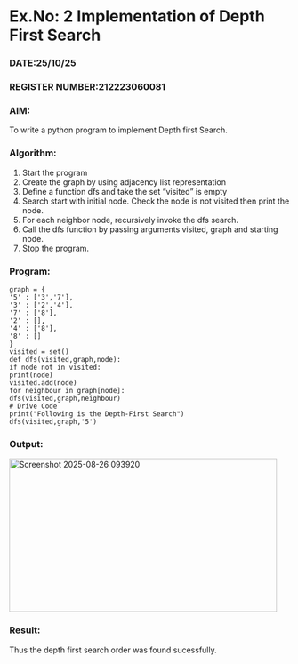 # Ex.No: 2 Implementation of Depth First Search
### DATE:25/10/25
### REGISTER NUMBER:212223060081
### AIM:
To write a python program to implement Depth first Search.
### Algorithm:
1. Start the program
2. Create the graph by using adjacency list representation
3. Define a function dfs and take the set “visited” is empty
4. Search start with initial node. Check the node is not visited then print the node.
5. For each neighbor node, recursively invoke the dfs search.
6. Call the dfs function by passing arguments visited, graph and starting node.
7. Stop the program.
### Program:
```
graph = {
'5' : ['3','7'],
'3' : ['2','4'],
'7' : ['8'],
'2' : [],
'4' : ['8'],
'8' : []
}
visited = set()
def dfs(visited,graph,node):
if node not in visited:
print(node)
visited.add(node)
for neighbour in graph[node]:
dfs(visited,graph,neighbour)
# Drive Code
print("Following is the Depth-First Search")
dfs(visited,graph,'5')
```
### Output:
<img width="481" height="276" alt="Screenshot 2025-08-26 093920" src="https://github.com/user-attachments/assets/7ea12095-2adf-4092-999a-295bf53740f2" />




### Result:
Thus the depth first search order was found sucessfully.
